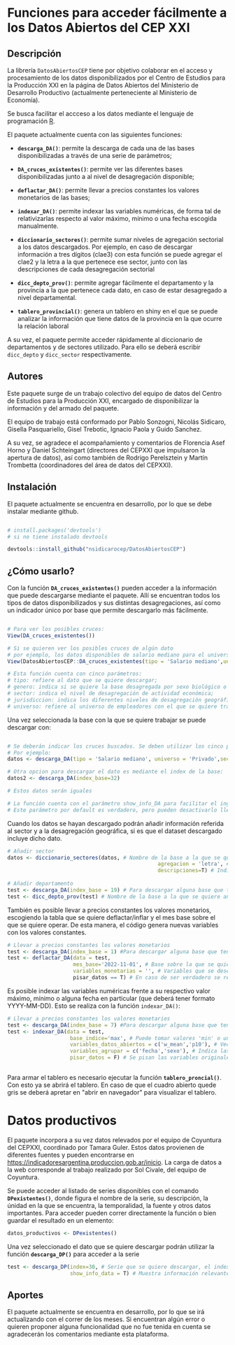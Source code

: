 # Funciones para acceder fácilmente a los Datos Abiertos del CEP XXI

## Descripción
La librería `DatosAbiertosCEP` tiene por objetivo colaborar en el acceso y procesamiento de los datos disponibilizados por el Centro de Estudios para la Producción XXI en la página de Datos Abiertos del Ministerio de Desarrollo Productivo (actualmente perteneciente al Ministerio de Economía).

Se busca facilitar el accceso a los datos mediante el lenguaje de programación [R](https://www.r-project.org/).

El paquete actualmente cuenta con las siguientes funciones: 

- **`descarga_DA()`**: permite la descarga de cada una de las bases disponibilizadas a través de una serie de parámetros; 

- **`DA_cruces_existentes()`**: permite ver las diferentes bases disponibilizadas junto a al nivel de desagregación disponible; 

- **`deflactar_DA()`**: permite llevar a precios constantes los valores monetarios de las bases;  

- **`indexar_DA()`**: permite indexar las variables numéricas, de forma tal de relativizarlas respecto al valor máximo, mínimo o una fecha escogida manualmente. 

- **`diccionario_sectores()`**: permite sumar niveles de agregación sectorial a los datos descargados. Por ejemplo, en caso de descargar información a tres dígitos (clae3) con esta función se puede agregar el clae2 y la letra a la que pertenece ese sector, junto con las descripciones de cada desagregación sectorial

- **`dicc_depto_prov()`**: permite agregar fácilmente el departamento y la provincia a la que pertenece cada dato, en caso de estar desagregado a nivel departamental.

- **`tablero_provincial()`**: genera un tablero en shiny en el que se puede analizar la información que tiene datos de la provincia en la que ocurre la relación laboral

A su vez, el paquete permite acceder rápidamente al diccionario de departamentos y de sectores utilizado. Para ello se deberá escribir `dicc_depto` y `dicc_sector` respectivamente. 

## Autores 
Este paquete surge de un trabajo colectivo del equipo de datos del Centro de Estudios para la Producción XXI, encargado de disponibilizar la información y del armado del paquete. 

El equipo de trabajo está conformado por Pablo Sonzogni, Nicolás Sidicaro, Gisella Pasquariello, Gisel Trebotic, Ignacio Paola y Guido Sanchez.

A su vez, se agradece el acompañamiento y comentarios de Florencia Asef Horno y Daniel Schteingart (directores del CEPXXI que impulsaron la apertura de datos), así como también de Rodrigo Perelsztein y Martín Trombetta (coordinadores del área de datos del CEPXXI). 

## Instalación

El paquete actualmente se encuentra en desarrollo, por lo que se debe instalar mediante github. 

```r

# install.packages('devtools') 
# si no tiene instalado devtools

devtools::install_github("nsidicarocep/DatosAbiertosCEP")

```

## ¿Cómo usarlo? 

Con la función **`DA_cruces_existentes()`** pueden acceder a la información que puede descargarse mediante el paquete. Allí se encuentran todos los tipos de datos disponibilizados y sus distintas desagregaciones, así como un indicador único por base que permite descargarlo más fácilmente. 

```r

# Para ver los posibles cruces: 
View(DA_cruces_existentes())  

# Si se quieren ver los posibles cruces de algún dato
# por ejemplo, los datos disponibles de salario mediano para el universo de empresas privadas: 
View(DatosAbiertosCEP::DA_cruces_existentes(tipo = 'Salario mediano',universo ='Privado'))

# Esta función cuenta con cinco parámetros: 
# tipo: refiere al dato que se quiere descargar; 
# genero: indica si se quiere la base desagregada por sexo biológico o no;
# sector: indica el nivel de desagregación de actividad económica; 
# jurisdiccion: indica los diferentes niveles de desagregación geográfica que tiene el dato;
# universo: refiere al universo de empleadores con el que se quiere trabajar. Se puede escoger por empresas privadas, empresas públicas y privadas, empleadores públicos, total del empleo y NO (para los casos en los que no se indica el universo)

```

Una vez seleccionada la base con la que se quiere trabajar se puede descargar con:

```r

# Se deberán indicar los cruces buscados. Se deben utilizar los cinco parámetros mencionados arriba
# Por ejemplo: 
datos <- descarga_DA(tipo = 'Salario mediano', universo = 'Privado',sector = 'Letra', jurisdiccion = 'NO',genero='NO') 

# Otra opcion para descargar el dato es mediante el index de la base: 
datos2 <- descarga_DA(index_base=32)

# Estos datos serán iguales

# La función cuenta con el parámetro show_info_DA para facilitar el ingreso a la metodología de la base. 
# Este parámetro por default es verdadero, pero pueden desactivarlo llegado el caso. 

```

Cuando los datos se hayan descargado podrán añadir información referida al sector y a la desagregación geográfica, si es que el dataset descargado incluye dicho dato. 

```r 
# Añadir sector 
datos <- diccionario_sectores(datos, # Nombre de la base a la que se quiere añadir la información
                                                agregacion = 'letra', # Nivel de agregación que se quiere sumar datos 
                                                descripciones=T) # Indicar si se quiere sumar la descripción o no
                                                
# Añadir departamento 
test <- descarga_DA(index_base = 19) # Para descargar alguna base que tenga departamento 
test <- dicc_depto_prov(test) # Nombre de la base a la que se quiere añadir la información

```

También es posible llevar a precios constantes los valores monetarios, escogiendo la tabla que se quiere deflactar/inflar y el mes base sobre el que se quiere operar. De esta manera, el código genera nuevas variables con los valores constantes. 

```r
# Llevar a precios constantes los valores monetarios 
test <- descarga_DA(index_base = 1) #Para descargar alguna base que tenga valores monetarios
test <- deflactar_DA(data = test,
                     mes_base='2022-11-01', # Base sobre la que se quiere tener el valor constante de las variables
                     variables_monetarias = '', # Variables que se desean deflactar. En caso no utilizar el parámetro o dejarlo en blanco, se deflactarán todas
                     pisar_datos == T) # En caso de ser verdadero se reemplazarán las variables originales por las deflactadas. Por default es falso.  

```

Es posible indexar las variables numéricas frente a su respectivo valor máximo, mínimo o alguna fecha en particular (que deberá tener formato YYYY-MM-DD). Esto se realiza con la función ``indexar_DA()``: 

```r
# Llevar a precios constantes los valores monetarios 
test <- descarga_DA(index_base = 7) #Para descargar alguna base que tenga valores monetarios
test <- indexar_DA(data = test,
                    base_indice='max', # Puede tomar valores 'min' o una fecha en formato YYYY-MM-DD
                    variables_datos_abiertos = c('w_mean','p10'), # Vector con variables a indexar. Por default se indexan todas las variables posibles. En caso de querer alguna específica indicarlo en la función. 
                    variables_agrupar = c('fecha','sexo'), # Indica las variables que se desean agrupar. Pueden ser 'todas' -que no incluye la fecha', 'ninguna' o un vector con las variables deseadas.
                    pisar_datos = F) # Se pisan las variables originales y se las reemplaza por las indexadas.  
                    

```

Para armar el tablero es necesario ejecutar la función **``tablero_proncial()``**. Con esto ya se abrirá el tablero. En caso de que el cuadro abierto quede gris se deberá apretar en "abrir en navegador" para visualizar el tablero. 

# Datos productivos

El paquete incorpora a su vez datos relevados por el equipo de Coyuntura del CEPXXI, coordinado por Tamara Guler. Estos datos provienen de diferentes fuentes y pueden encontrarse en https://indicadoresargentina.produccion.gob.ar/inicio. La carga de datos a la web corresponde al trabajo realizado por Sol Civale, del equipo de Coyuntura.  

Se puede acceder al listado de series disponibles con el comando **``DPexistentes()``**, donde figura el nombre de la serie, su descripción, la únidad en la que se encuentra, la temporalidad, la fuente y otros datos importantes. Para acceder pueden correr directamente la función o bien guardar el resultado en un elemento: 

```r
datos_productivos <- DPexistentes()
```

Una vez seleccionado el dato que se quiere descargar podrán utilizar la función **``descarga_DP()``** para acceder a la serie

```r
test <- descarga_DP(index=30, # Serie que se quiere descargar, el index proviene de la variable ID de DPexistentes()
                    show_info_data = T) # Muestra información relevante de la serie (default = T)
```

## Aportes 
El paquete actualmente se encuentra en desarrollo, por lo que se irá actualizando con el correr de los meses. 
Si encuentran algún error o quieren proponer alguna funcionalidad que no fue tenida en cuenta se agradecerán los comentarios mediante esta plataforma. 






